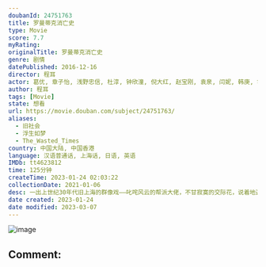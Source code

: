 ```yaml
---
doubanId: 24751763
title: 罗曼蒂克消亡史
type: Movie
score: 7.7
myRating: 
originalTitle: 罗曼蒂克消亡史
genre: 剧情
datePublished: 2016-12-16
director: 程耳
actor: 葛优, 章子怡, 浅野忠信, 杜淳, 钟欣潼, 倪大红, 赵宝刚, 袁泉, 闫妮, 韩庚, 霍思燕, 杜江, 王传君, 钟汉良, 马晓伟, 吕行, 乔笑笑, 刘天阳, 赵海涛, 叶禾, 周敬峰, 杨露璐, 松峰莉璃, 松浦敬之, 平田康之, 张晓龙, 郭晓小, 小黑, 徐忱, 李冰, 张歌, 阿十·戈里, 周玲, 姜勇军, 李思源, 王唯, 张琛, 张启煜, 张志明
author: 程耳
tags: [Movie]
state: 想看
url: https://movie.douban.com/subject/24751763/
aliases:
  - 旧社会
  - 浮生如梦
  - The_Wasted_Times
country: 中国大陆, 中国香港
language: 汉语普通话, 上海话, 日语, 英语
IMDb: tt4623812
time: 125分钟
createTime: 2023-01-24 02:03:22
collectionDate: 2021-01-06
desc: 一出上世纪30年代旧上海的群像戏——叱咤风云的帮派大佬，不甘寂寞的交际花，说着地道上海话的日本妹夫，只收交通费的杀手，被冷落却忠诚的姨太太，外表光鲜的电影皇后，深宅大院里深不可测的管家，偶尔偷腥的电影...
date created: 2023-01-24
date modified: 2023-03-07
---
```


![image](p2404553168.jpg)

Comment:
---
